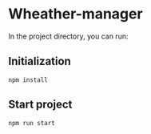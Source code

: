 # Wheather-manager
In the project directory, you can run:

## Initialization
`npm install`

## Start project
`npm run start`
